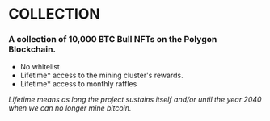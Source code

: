 # COLLECTION

### **A collection of 10,000 BTC Bull NFTs on the Polygon Blockchain.**&#x20;

* No whitelist&#x20;
* Lifetime\* access to the mining cluster's rewards.
* Lifetime\* access to monthly raffles



_Lifetime means as long the project sustains itself and/or until the year 2040 when we can no longer mine bitcoin._  &#x20;
